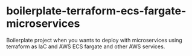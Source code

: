 # boilerplate-terraform-ecs-fargate-microservices
Boilerplate project when you wants to deploy with microservices using terraform as IaC and AWS ECS fargate and other AWS services.
